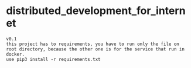 # distributed_development_for_internet
    v0.1
    this project has to requirements, you have to run only the file on root directory, because the other one is for the service that run in docker.
    use pip3 install -r requirements.txt
